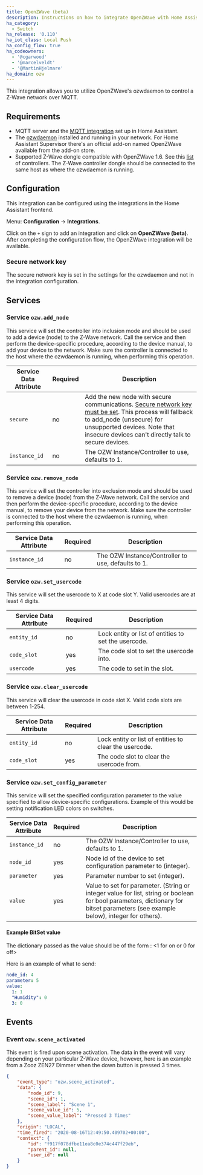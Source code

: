 ```yaml
---
title: OpenZWave (beta)
description: Instructions on how to integrate OpenZWave with Home Assistant.
ha_category:
  - Switch
ha_release: '0.110'
ha_iot_class: Local Push
ha_config_flow: true
ha_codeowners:
  - '@cgarwood'
  - '@marcelveldt'
  - '@MartinHjelmare'
ha_domain: ozw
---
```


This integration allows you to utilize OpenZWave's ozwdaemon to control a Z-Wave network over MQTT.

## Requirements

- MQTT server and the [MQTT integration](/integrations/mqtt/) set up in Home Assistant.
- The [ozwdaemon](https://github.com/OpenZWave/qt-openzwave) installed and running in your network.
  For Home Assistant Supervisor there's an official add-on named OpenZWave available from the add-on store.
- Supported Z-Wave dongle compatible with OpenZWave 1.6. See this [list](/docs/z-wave/controllers/#supported-z-wave-usb-sticks--hardware-modules) of controllers. The Z-Wave controller dongle should be connected to the same host as where the ozwdaemon is running.

## Configuration

This integration can be configured using the integrations in the
Home Assistant frontend.

Menu: **Configuration** -> **Integrations**.

Click on the `+` sign to add an integration and click on **OpenZWave (beta)**.
After completing the configuration flow, the OpenZWave integration will be
available.

### Secure network key

The secure network key is set in the settings for the ozwdaemon and
not in the integration configuration.

## Services

### Service `ozw.add_node`

This service will set the controller into inclusion mode and should be used to
add a device (node) to the Z-Wave network. Call the service and then perform
the device-specific procedure, according to the device manual, to add your
device to the network. Make sure the controller is connected to the host where
the ozwdaemon is running, when performing this operation.

| Service Data Attribute | Required | Description                                                                                                                                                                                                                                      |
| ---------------------- | -------- | ------------------------------------------------------------------------------------------------------------------------------------------------------------------------------------------------------------------------------------------------ |
| `secure`               | no       | Add the new node with secure communications. [Secure network key must be set](#secure-network-key). This process will fallback to add_node (unsecure) for unsupported devices. Note that insecure devices can't directly talk to secure devices. |
| `instance_id`          | no       | The OZW Instance/Controller to use, defaults to 1.                                                                                                                                                                                               |

### Service `ozw.remove_node`

This service will set the controller into exclusion mode and should be used to
remove a device (node) from the Z-Wave network. Call the service and then
perform the device-specific procedure, according to the device manual,
to remove your device from the network. Make sure the controller is connected
to the host where the ozwdaemon is running, when performing
this operation.

| Service Data Attribute | Required | Description                                        |
| ---------------------- | -------- | -------------------------------------------------- |
| `instance_id`          | no       | The OZW Instance/Controller to use, defaults to 1. |

### Service `ozw.set_usercode`

This service will set the usercode to X at code slot Y.
Valid usercodes are at least 4 digits.

| Service Data Attribute | Required | Description                                          |
| ---------------------- | -------- | ---------------------------------------------------- |
| `entity_id`            | no       | Lock entity or list of entities to set the usercode. |
| `code_slot`            | yes      | The code slot to set the usercode into.              |
| `usercode`             | yes      | The code to set in the slot.                         |

### Service `ozw.clear_usercode`

This service will clear the usercode in code slot X.
Valid code slots are between 1-254.

| Service Data Attribute | Required | Description                                            |
| ---------------------- | -------- | ------------------------------------------------------ |
| `entity_id`            | no       | Lock entity or list of entities to clear the usercode. |
| `code_slot`            | yes      | The code slot to clear the usercode from.              |

### Service `ozw.set_config_parameter`

This service will set the specified configuration parameter to the value specified to
allow device-specific configurations. Example of this would be setting notification
LED colors on switches.

| Service Data Attribute | Required | Description                                                                                                     |
| ---------------------- | -------- | --------------------------------------------------------------------------------------------------------------- |
| `instance_id`          | no       | The OZW Instance/Controller to use, defaults to 1.                                                              |
| `node_id`              | yes      | Node id of the device to set configuration parameter to (integer).                                              |
| `parameter`            | yes      | Parameter number to set (integer).                                                                              |
| `value`                | yes      | Value to set for parameter. (String or integer value for list, string or boolean for bool parameters, dictionary for bitset parameters (see example below), integer for others). |


#### Example BitSet value
The dictionary passed as the value should be of the form <BIT POSITION OR LABEL>: <1 for on or 0 for off>

Here is an example of what to send:
```yaml
node_id: 4
parameter: 5
value:
  1: 1
  "Humidity": 0
  3: 0
```

## Events

### Event `ozw.scene_activated`

This event is fired upon scene activation. The data in the event will vary depending on your particular Z-Wave device, however, here is an example from a Zooz ZEN27 Dimmer when the down button is pressed 3 times.

````json
{
    "event_type": "ozw.scene_activated",
    "data": {
        "node_id": 9,
        "scene_id": 1,
        "scene_label": "Scene 1",
        "scene_value_id": 5,
        "scene_value_label": "Pressed 3 Times"
    },
    "origin": "LOCAL",
    "time_fired": "2020-08-16T12:49:50.409702+00:00",
    "context": {
        "id": "f917f078dfbe11ea8c0e374c447f29eb",
        "parent_id": null,
        "user_id": null
    }
}
````
